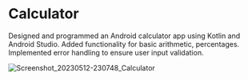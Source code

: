 # Calculator
<p>
  Designed and programmed an Android calculator app using Kotlin and Android Studio. Added functionality for basic arithmetic, percentages. Implemented error handling to ensure user input validation. </p>
  
  
![Screenshot_20230512-230748_Calculator](https://github.com/YashSharma012/Calculator/assets/113193859/bffe6c8a-3c9e-4909-ba02-bc536c88d294)
